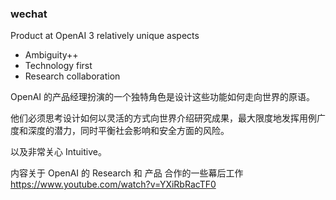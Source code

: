 ### wechat
Product at OpenAI
3 relatively unique aspects
- Ambiguity++
- Technology first
- Research collaboration

OpenAI 的产品经理扮演的一个独特角色是设计这些功能如何走向世界的原语。

他们必须思考设计如何以灵活的方式向世界介绍研究成果，最大限度地发挥用例广度和深度的潜力，同时平衡社会影响和安全方面的风险。

以及非常关心 Intuitive。

内容关于 OpenAI 的 Research 和 产品 合作的一些幕后工作
https://www.youtube.com/watch?v=YXiRbRacTF0
